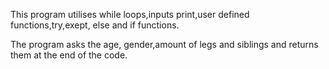 This program utilises while loops,inputs print,user defined functions,try,exept, else and if functions.

The program asks the age, gender,amount of legs and siblings and returns them at the end of the code.